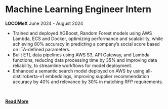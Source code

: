 # Machine Learning Engineer Intern
**LOCOMeX**
June 2024 - August 2024
<br>

* Trained and deployed XGBoost, Random Forest models using AWS Lambda, ECS and Docker, optimizing performance and scalability, while achieving 80% accuracy in predicting a company’s social score based on ITA-defined parameters.
* Built ETL data pipelines using AWS S3, API Gateway, and Lambda functions, reducing data processing time by 35% and improving data reliability, to streamline workflows for model deployment.
* Enhanced a semantic search model deployed on AWS by using all-distilroberta-v1 embeddings, improving supplier recommendation accuracy by 40% and relevance by 30% in matching RFP requirements.
<br>

**[Read More](../pages/experience2.html)**